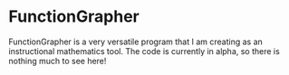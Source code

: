 # FunctionGrapher
FunctionGrapher is a very versatile program that I am creating as an instructional mathematics tool. The code is currently in alpha, so there is nothing much to see here!

